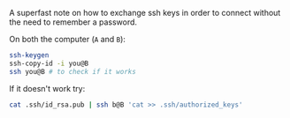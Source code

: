 <!-- 
.. link: 
.. description: 
.. tags: 
.. date: 2014/01/31 16:46:42
.. title: Ssh keys exchange
.. slug: ssh-keys-exchange
-->

A superfast note on how to exchange ssh keys in order to connect without 
the need to remember a password.

On both the computer (`A` and `B`):

````bash
ssh-keygen
ssh-copy-id -i you@B
ssh you@B # to check if it works
````
If it doesn't work try:

````bash
cat .ssh/id_rsa.pub | ssh b@B 'cat >> .ssh/authorized_keys'
````
